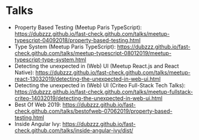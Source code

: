 # Talks

- Property Based Testing (Meetup Paris TypeScript): https://dubzzz.github.io/fast-check.github.com/talks/meetup-typescript-04092018/property-based-testing.html
- Type System (Meetup Paris TypeScript): https://dubzzz.github.io/fast-check.github.com/talks/meetup-typescript-08012019/meetup-typescript-type-system.html
- Detecting the unexpected in (Web) UI (Meetup React.js and React Native): https://dubzzz.github.io/fast-check.github.com/talks/meetup-react-13032019/detecting-the-unexpected-in-web-ui.html
- Detecting the unexpected in (Web) UI (Criteo Full-Stack Tech Talks):
  https://dubzzz.github.io/fast-check.github.com/talks/meetup-fullstack-criteo-14032019/detecting-the-unexpected-in-web-ui.html
- Best Of Web 2019: https://dubzzz.github.io/fast-check.github.com/talks/bestofweb-07062019/property-based-testing.html
- Inside Angular Ivy: https://dubzzz.github.io/fast-check.github.com/talks/inside-angular-ivy/dist/

